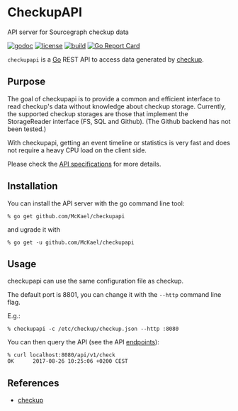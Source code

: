 # CheckupAPI

API server for Sourcegraph checkup data

[![godoc](https://img.shields.io/badge/godoc-reference-blue.svg?style=flat)](https://godoc.org/github.com/McKael/checkupapi)
[![license](https://img.shields.io/badge/license-MIT-red.svg?style=flat)](https://raw.githubusercontent.com/McKael/checkupapi/master/LICENSE)
[![build](https://img.shields.io/travis/McKael/checkupapi.svg?style=flat)](https://travis-ci.org/McKael/checkupapi)
[![Go Report Card](https://goreportcard.com/badge/github.com/McKael/checkupapi)](https://goreportcard.com/report/github.com/McKael/checkupapi)

`checkupapi` is a [Go](https://golang.org/) REST API to access data generated by [checkup](https://github.com/sourcegraph/checkup).

## Purpose

The goal of checkupapi is to provide a common and efficient interface to read checkup's data without knowledge about checkup storage.  Currently, the supported checkup storages are those that implement the StorageReader interface (FS, SQL and Github).  (The Github backend has not been tested.)

With checkupapi, getting an event timeline or statistics is very fast and does not require a heavy CPU load on the client side.

Please check the [API specifications](CheckupAPI.md) for more details.

## Installation

You can install the API server with the go command line tool:

    % go get github.com/McKael/checkupapi

and ugrade it with

    % go get -u github.com/McKael/checkupapi

## Usage

checkupapi can use the same configuration file as checkup.

The default port is 8801, you can change it with the `--http` command line flag.

E.g.:

    % checkupapi -c /etc/checkup/checkup.json --http :8080

You can then query the API (see the API [endpoints](CheckupAPI.md)):

    % curl localhost:8080/api/v1/check
    OK      2017-08-26 10:25:06 +0200 CEST

## References

- [checkup](https://github.com/sourcegraph/checkup)
